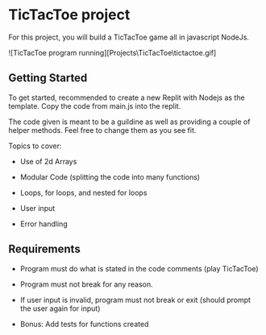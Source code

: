 # TicTacToe project

For this project, you will build a TicTacToe game all in javascript NodeJs.

![TicTacToe program running][Projects\TicTacToe\tictactoe.gif]

## Getting Started

To get started, recommended to create a new Replit with Nodejs as the template.
Copy the code from main.js into the replit.

The code given is meant to be a guildine as well as providing a couple of helper methods.
Feel free to change them as you see fit.

Topics to cover:

- Use of 2d Arrays

- Modular Code (splitting the code into many functions)

- Loops, for loops, and nested for loops

- User input

- Error handling

## Requirements

- Program must do what is stated in the code comments (play TicTacToe)

- Program must not break for any reason.

- If user input is invalid, program must not break or exit (should prompt the user again for input)

- Bonus: Add tests for functions created

